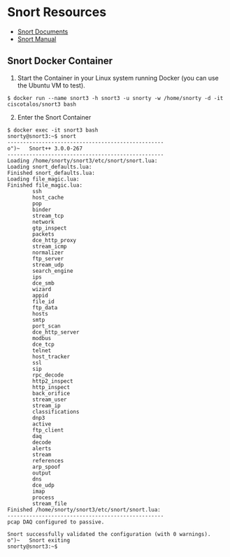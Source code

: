 # Snort Resources

- [Snort Documents](https://snort.org/documents)
- [Snort Manual](https://github.com/snort3/snort3/releases/download/3.1.6.0/snort_user.pdf)

## Snort Docker Container

1. Start the Container in your Linux system running Docker (you can use the Ubuntu VM to test).
```
$ docker run --name snort3 -h snort3 -u snorty -w /home/snorty -d -it ciscotalos/snort3 bash
```

2. Enter the Snort Container
```
$ docker exec -it snort3 bash
snorty@snort3:~$ snort
--------------------------------------------------
o")~   Snort++ 3.0.0-267
--------------------------------------------------
Loading /home/snorty/snort3/etc/snort/snort.lua:
Loading snort_defaults.lua:
Finished snort_defaults.lua:
Loading file_magic.lua:
Finished file_magic.lua:
        ssh
        host_cache
        pop
        binder
        stream_tcp
        network
        gtp_inspect
        packets
        dce_http_proxy
        stream_icmp
        normalizer
        ftp_server
        stream_udp
        search_engine
        ips
        dce_smb
        wizard
        appid
        file_id
        ftp_data
        hosts
        smtp
        port_scan
        dce_http_server
        modbus
        dce_tcp
        telnet
        host_tracker
        ssl
        sip
        rpc_decode
        http2_inspect
        http_inspect
        back_orifice
        stream_user
        stream_ip
        classifications
        dnp3
        active
        ftp_client
        daq
        decode
        alerts
        stream
        references
        arp_spoof
        output
        dns
        dce_udp
        imap
        process
        stream_file
Finished /home/snorty/snort3/etc/snort/snort.lua:
--------------------------------------------------
pcap DAQ configured to passive.

Snort successfully validated the configuration (with 0 warnings).
o")~   Snort exiting
snorty@snort3:~$ 
```
